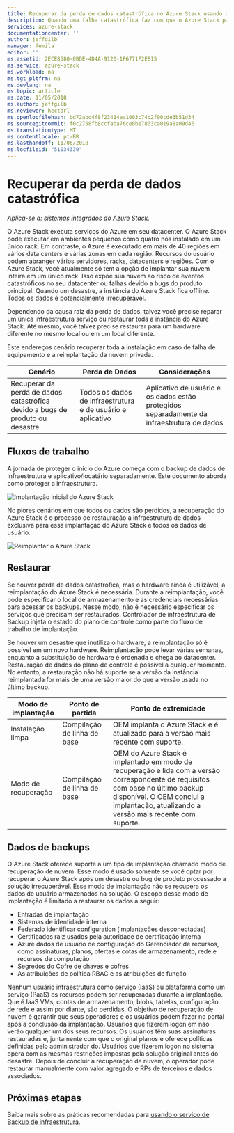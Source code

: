 ```yaml
---
title: Recuperar da perda de dados catastrófica no Azure Stack usando o serviço de Backup de infraestrutura | Microsoft Docs
description: Quando uma falha catastrófica faz com que o Azure Stack para falhar, você pode restaurar sua infraestrutura de dados quando restabelecer a sua implantação do Azure Stack.
services: azure-stack
documentationcenter: ''
author: jeffgilb
manager: femila
editor: ''
ms.assetid: 2ECE8580-0BDE-4D4A-9120-1F6771F2E815
ms.service: azure-stack
ms.workload: na
ms.tgt_pltfrm: na
ms.devlang: na
ms.topic: article
ms.date: 11/05/2018
ms.author: jeffgilb
ms.reviewer: hectorl
ms.openlocfilehash: bd72abd4f8f23414ea1003c74d2f90cde3b51d34
ms.sourcegitcommit: f0c2758fb8ccfaba76ce0b17833ca019a8a09d46
ms.translationtype: MT
ms.contentlocale: pt-BR
ms.lasthandoff: 11/06/2018
ms.locfileid: "51034330"
---
```

# <a name="recover-from-catastrophic-data-loss"></a>Recuperar da perda de dados catastrófica

*Aplica-se a: sistemas integrados do Azure Stack.*

O Azure Stack executa serviços do Azure em seu datacenter. O Azure Stack pode executar em ambientes pequenos como quatro nós instalado em um único rack. Em contraste, o Azure é executado em mais de 40 regiões em vários data centers e várias zonas em cada região. Recursos do usuário podem abranger vários servidores, racks, datacenters e regiões. Com o Azure Stack, você atualmente só tem a opção de implantar sua nuvem inteira em um único rack. Isso expõe sua nuvem ao risco de eventos catastróficos no seu datacenter ou falhas devido a bugs do produto principal. Quando um desastre, a instância do Azure Stack fica offline. Todos os dados é potencialmente irrecuperável.

Dependendo da causa raiz da perda de dados, talvez você precise reparar um única infraestrutura serviço ou restaurar toda a instância do Azure Stack. Até mesmo, você talvez precise restaurar para um hardware diferente no mesmo local ou em um local diferente.

Este endereços cenário recuperar toda a instalação em caso de falha de equipamento e a reimplantação da nuvem privada.

| Cenário                                                           | Perda de Dados                            | Considerações                                                             |
|--------------------------------------------------------------------|--------------------------------------|----------------------------------------------------------------------------|
| Recuperar da perda de dados catastrófica devido a bugs de produto ou desastre | Todos os dados de infraestrutura e de usuário e aplicativo | Aplicativo de usuário e os dados estão protegidos separadamente da infraestrutura de dados |

## <a name="workflows"></a>Fluxos de trabalho

A jornada de proteger o início do Azure começa com o backup de dados de infraestrutura e aplicativo/locatário separadamente. Este documento aborda como proteger a infraestrutura. 

![Implantação inicial do Azure Stack](media\azure-stack-backup\azure-stack-backup-workflow1.png)

No piores cenários em que todos os dados são perdidos, a recuperação do Azure Stack é o processo de restauração a infraestrutura de dados exclusiva para essa implantação do Azure Stack e todos os dados de usuário. 

![Reimplantar o Azure Stack](media\azure-stack-backup\azure-stack-backup-workflow2.png)

## <a name="restore"></a>Restaurar

Se houver perda de dados catastrófica, mas o hardware ainda é utilizável, a reimplantação do Azure Stack é necessária. Durante a reimplantação, você pode especificar o local de armazenamento e as credenciais necessárias para acessar os backups. Nesse modo, não é necessário especificar os serviços que precisam ser restaurados. Controlador de infraestrutura de Backup injeta o estado do plano de controle como parte do fluxo de trabalho de implantação.

Se houver um desastre que inutiliza o hardware, a reimplantação só é possível em um novo hardware. Reimplantação pode levar várias semanas, enquanto a substituição de hardware é ordenada e chega ao datacenter. Restauração de dados do plano de controle é possível a qualquer momento. No entanto, a restauração não há suporte se a versão da instância reimplantada for mais de uma versão maior do que a versão usada no último backup. 

| Modo de implantação | Ponto de partida | Ponto de extremidade                                                                                                                                                                                                     |
|-----------------|----------------|---------------------------------------------------------------------------------------------------------------------------------------------------------------------------------------------------------------|
| Instalação limpa   | Compilação de linha de base | OEM implanta o Azure Stack e é atualizado para a versão mais recente com suporte.                                                                                                                                          |
| Modo de recuperação   | Compilação de linha de base | OEM do Azure Stack é implantado em modo de recuperação e lida com a versão correspondente de requisitos com base no último backup disponível. O OEM conclui a implantação, atualizando a versão mais recente com suporte. |

## <a name="data-in-backups"></a>Dados de backups

O Azure Stack oferece suporte a um tipo de implantação chamado modo de recuperação de nuvem. Esse modo é usado somente se você optar por recuperar o Azure Stack após um desastre ou bug de produto processado a solução irrecuperável. Esse modo de implantação não se recupera os dados de usuário armazenados na solução. O escopo desse modo de implantação é limitado a restaurar os dados a seguir:

 - Entradas de implantação
 - Sistemas de identidade interna
 - Federado identificar configuration (implantações desconectadas)
 - Certificados raiz usados pela autoridade de certificação interna
 - Azure dados de usuário de configuração do Gerenciador de recursos, como assinaturas, planos, ofertas e cotas de armazenamento, rede e recursos de computação
 - Segredos do Cofre de chaves e cofres
 - As atribuições de política RBAC e as atribuições de função 

Nenhum usuário infraestrutura como serviço (IaaS) ou plataforma como um serviço (PaaS) os recursos podem ser recuperadas durante a implantação. Que é IaaS VMs, contas de armazenamento, blobs, tabelas, configuração de rede e assim por diante, são perdidas. O objetivo de recuperação de nuvem é garantir que seus operadores e os usuários podem fazer no portal após a conclusão da implantação. Usuários que fizerem logon em não verão qualquer um dos seus recursos. Os usuários têm suas assinaturas restauradas e, juntamente com que o original planos e oferece políticas definidas pelo administrador do. Usuários que fizerem logon no sistema opera com as mesmas restrições impostas pela solução original antes do desastre. Depois de concluir a recuperação de nuvem, o operador pode restaurar manualmente com valor agregado e RPs de terceiros e dados associados.

## <a name="next-steps"></a>Próximas etapas

Saiba mais sobre as práticas recomendadas para [usando o serviço de Backup de infraestrutura](azure-stack-backup-best-practices.md).
